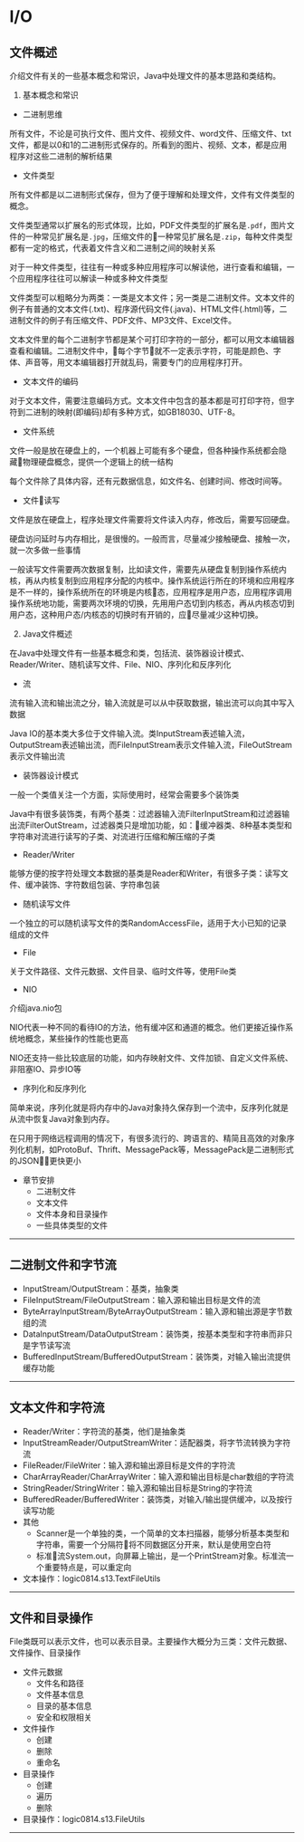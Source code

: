 #   I/O


##  文件概述

介绍文件有关的一些基本概念和常识，Java中处理文件的基本思路和类结构。

1.  基本概念和常识
-   二进制思维

所有文件，不论是可执行文件、图片文件、视频文件、word文件、压缩文件、txt文件，都是以0和1的二进制形式保存的。所看到的图片、视频、文本，都是应用程序对这些二进制的解析结果

-   文件类型

所有文件都是以二进制形式保存，但为了便于理解和处理文件，文件有文件类型的概念。

文件类型通常以扩展名的形式体现，比如，PDF文件类型的扩展名是`.pdf`，图片文件的一种常见扩展名是`.jpg`，压缩文件的一种常见扩展名是`.zip`，每种文件类型都有一定的格式，代表着文件含义和二进制之间的映射关系

对于一种文件类型，往往有一种或多种应用程序可以解读他，进行查看和编辑，一个应用程序往往可以解读一种或多种文件类型

文件类型可以粗略分为两类：一类是文本文件；另一类是二进制文件。文本文件的例子有普通的文本文件(.txt)、程序源代码文件(.java)、HTML文件(.html)等，二进制文件的例子有压缩文件、PDF文件、MP3文件、Excel文件。

文本文件里的每个二进制字节都是某个可打印字符的一部分，都可以用文本编辑器查看和编辑。二进制文件中，每个字节就不一定表示字符，可能是颜色、字体、声音等，用文本编辑器打开就乱码，需要专门的应用程序打开。

-   文本文件的编码

对于文本文件，需要注意编码方式。文本文件中包含的基本都是可打印字符，但字符到二进制的映射(即编码)却有多种方式，如GB18030、UTF-8。

-   文件系统

文件一般是放在硬盘上的，一个机器上可能有多个硬盘，但各种操作系统都会隐藏物理硬盘概念，提供一个逻辑上的统一结构

每个文件除了具体内容，还有元数据信息，如文件名、创建时间、修改时间等。

-   文件读写

文件是放在硬盘上，程序处理文件需要将文件读入内存，修改后，需要写回硬盘。

硬盘访问延时与内存相比，是很慢的。一般而言，尽量减少接触硬盘、接触一次，就一次多做一些事情

一般读写文件需要两次数据复制，比如读文件，需要先从硬盘复制到操作系统内核，再从内核复制到应用程序分配的内核中。操作系统运行所在的环境和应用程序是不一样的，操作系统所在的环境是内核态，应用程序是用户态，应用程序调用操作系统地功能，需要两次环境的切换，先用用户态切到内核态，再从内核态切到用户态，这种用户态/内核态的切换时有开销的，应尽量减少这种切换。

2.  Java文件概述

在Java中处理文件有一些基本概念和类，包括流、装饰器设计模式、Reader/Writer、随机读写文件、File、NIO、序列化和反序列化

-   流

流有输入流和输出流之分，输入流就是可以从中获取数据，输出流可以向其中写入数据

Java IO的基本类大多位于文件输入流。类InputStream表述输入流，OutputStream表述输出流，而FileInputStream表示文件输入流，FileOutStream表示文件输出流

-   装饰器设计模式

一般一个类值关注一个方面，实际使用时，经常会需要多个装饰类

Java中有很多装饰类，有两个基类：过滤器输入流FilterInputStream和过滤器输出流FilterOutStream，过滤器类只是增加功能，如：缓冲器类、8种基本类型和字符串对流进行读写的子类、对流进行压缩和解压缩的子类

-   Reader/Writer

能够方便的按字符处理文本数据的基类是Reader和Writer，有很多子类：读写文件、缓冲装饰、字符数组包装、字符串包装

-   随机读写文件

一个独立的可以随机读写文件的类RandomAccessFile，适用于大小已知的记录组成的文件

-   File

关于文件路径、文件元数据、文件目录、临时文件等，使用File类

-   NIO

介绍java.nio包

NIO代表一种不同的看待IO的方法，他有缓冲区和通道的概念。他们更接近操作系统地概念，某些操作的性能也更高

NIO还支持一些比较底层的功能，如内存映射文件、文件加锁、自定义文件系统、非阻塞IO、异步IO等

-   序列化和反序列化

简单来说，序列化就是将内存中的Java对象持久保存到一个流中，反序列化就是从流中恢复Java对象到内存。

在只用于网络远程调用的情况下，有很多流行的、跨语言的、精简且高效的对象序列化机制，如ProtoBuf、Thrift、MessagePack等，MessagePack是二进制形式的JSON，更快更小

-   章节安排
    -   二进制文件
    -   文本文件
    -   文件本身和目录操作
    -   一些具体类型的文件

----

##  二进制文件和字节流
-   InputStream/OutputStream：基类，抽象类
-   FileInputStream/FileOutputStream：输入源和输出目标是文件的流
-   ByteArrayInputStream/ByteArrayOutputStream：输入源和输出源是字节数组的流
-   DataInputStream/DataOutputStream：装饰类，按基本类型和字符串而非只是字节读写流
-   BufferedInputStream/BufferedOutputStream：装饰类，对输入输出流提供缓存功能

----

##  文本文件和字符流
-   Reader/Writer：字符流的基类，他们是抽象类
-   InputStreamReader/OutputStreamWriter：适配器类，将字节流转换为字符流
-   FileReader/FileWriter：输入源和输出源目标是文件的字符流
-   CharArrayReader/CharArrayWriter：输入源和输出目标是char数组的字符流
-   StringReader/StringWriter：输入源和输出目标是String的字符流
-   BufferedReader/BufferedWriter：装饰类，对输入/输出提供缓冲，以及按行读写功能
-   其他
    -   Scanner是一个单独的类，一个简单的文本扫描器，能够分析基本类型和字符串，需要一个分隔符将不同数据区分开来，默认是使用空白符
    -   标准流System.out，向屏幕上输出，是一个PrintStream对象。标准流一个重要特点是，可以重定向
-   文本操作：logic0814.s13.TextFileUtils

----

##  文件和目录操作

File类既可以表示文件，也可以表示目录。主要操作大概分为三类：文件元数据、文件操作、目录操作

-   文件元数据
    -   文件名和路径
    -   文件基本信息
    -   目录的基本信息
    -   安全和权限相关
-   文件操作
    -   创建
    -   删除
    -   重命名
-   目录操作
    -   创建
    -   遍历
    -   删除
-   目录操作：logic0814.s13.FileUtils

----
